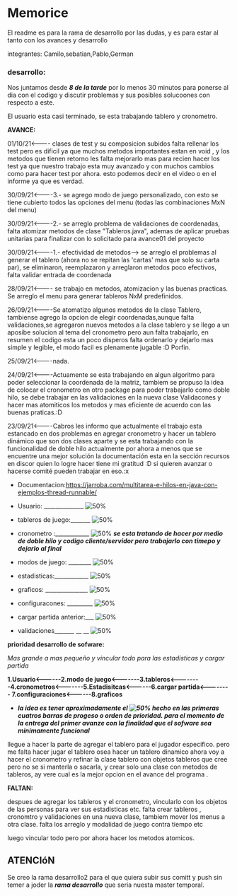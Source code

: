 # Memorice

El readme es para la rama de desarrollo por las dudas, y es para estar al tanto con los avances y 
desarrollo

integrantes: Camilo,sebatian,Pablo,German

### desarrollo:
Nos juntamos desde **_8 de la tarde_** por lo menos 30 minutos para ponerse al dia con el codigo y discutir problemas y sus posibles solucoones con respecto a este. 

El usuario esta casi terminado, se esta trabajando tablero y cronometro.

**AVANCE:**

01/10/21<---- clases de test y su composicion subidos falta rellenar los test pero es dificil ya que muchos metodos importantes estan en void , y los metodos que tienen retorno les falta mejorarlo mas para recien hacer los test ya que nuestro trabajo esta muy avanzado y con muchos cambios como para hacer test por ahora. esto podemos decir en el video o en el informe ya que es verdad. 

30/09/21<----3.- se agrego modo de juego personalizado, con esto se tiene cubierto todos las opciones del menu (todas las combinaciones MxN del menu)

30/09/21<----2.- se arreglo problema de validaciones de coordenadas, falta atomizar metodos de clase "Tableros.java", ademas de aplicar pruebas unitarias para finalizar con lo solicitado para avance01 del proyecto

30/09/21<----1.- efectividad de metodos--> se arreglo el problemas al generar el tablero (ahora no se repitan las 'cartas' mas que solo su carta par), se eliminaron, reemplazaron y arreglaron metodos poco efectivos, falta validar entrada de coordenada

28/09/21<---- se trabajo en metodos, atomizacion y las buenas practicas. Se arreglo el menu para generar tableros NxM predefinidos.      

26/09/21<----Se atomatizo algunos metodos de la clase Tablero, tambiense agrego la opcion de elegir coordenadas,aunque falta validaciones,se agregaron nuevos metodos a la clase tablero y se llego a un aposibe solucion al tema del cronometro pero aun falta trabajarlo, en resumen el codigo esta un poco disperos falta ordenarlo y dejarlo mas simple y legible, el modo facil es plenamente jugable :D Porfin.

25/09/21<----nada.

24/09/21<----Actuamente se esta trabajando en algun algoritmo para poder seleccionar la coordenada de la matriz, tambiem se propuso la idea de colocar el cronometro en otro package para poder trabajarlo como doble hilo, se debe trabajar en las validaciones en la nueva clase Validacones y hacer mas atomiticos los metodos y mas eficiente de acuerdo con las buenas praticas.:D

23/09/21<----Cabros les informo que actualmente el trabajo esta estancado en dos problemas en agregar cronometro y hacer un tablero 
dinámico que son dos clases aparte y se esta trabajando con la funcionalidad de doble hilo actualmente por ahora a menos que se 
encuentre una mejor solución la documentación esta en la sección recursos en discor quien lo logre hacer tiene mi gratitud :D  si
quieren avanzar o hacerse comité pueden trabajar en eso.:x

- Documentacion:https://jarroba.com/multitarea-e-hilos-en-java-con-ejemplos-thread-runnable/

- Usuario: ______________           ![50%](https://progress-bar.dev/70) 

- tableros de juego:_______  ![50%](https://progress-bar.dev/80) 

- cronometro :____________   ![50%](https://progress-bar.dev/15) **_se esta tratando de hacer por medio de doble hilo y codigo  cliente/servidor
  pero trabajarlo con timepo y dejarlo al final_**

- modos de juego: ________    ![50%](https://progress-bar.dev/70)

- estadisticas:____________      ![50%](https://progress-bar.dev/5)

- graficos: _______________ ![50%](https://progress-bar.dev/5)

- configuracones: _________    ![50%](https://progress-bar.dev/5)

- cargar partida anterior:___ ![50%](https://progress-bar.dev/8)

- validaciones_______   __    __   ![50%](https://progress-bar.dev/34)

**prioridad desarrollo de sofware:** 

_Mas grande a mas pequeño y vincular todo para las estadisticas y cargar partida_

**1.Usuario<------2.modo de juego<-------3.tableros<--------4.cronometros<-------5.Estadisitcas<------6.cargar partida<-------- 7.configuraciones<------8.graficos**

- **_la idea es tener aproximadamente el ![50%](https://progress-bar.dev/50) hecho en las primeras cuatros barras de progeso o orden de prioridad. para el momento de la entrega del primer avanze con la finalidad que el sofware sea minimamente funcional_**

llegue a hacer la parte de agregar el tablero para el jugador especifico.
pero me falta hacer jugar el tablero osea hacer un tablero dinamico ahora voy a hacer el cronometro y refinar la clase tablero con objetos tableros
que cree pero no se si manterla o sacarla, y crear solo una clase con metodos de tableros, ay vere cual es la mejor opcion en el avance del programa .


**FALTAN:**

despues de agregar los tableros y el cronometro, vincularlo con los   objetos de las personas para ver sus estadisticas etc.
falta crear tableros , cronomtro y validaciones en una nueva clase, tambiem mover los menus a otra clase.
falta los arreglo y modalidad de juego contra tiempo etc

luego vincular todo pero por ahora hacer  los metodos atomicos.


##  ATENCIóN

Se creo la rama desarrollo2 para el que quiera subir sus comitt y push sin temer a  joder la **_rama desarrollo_** que seria nuesta master temporal.


